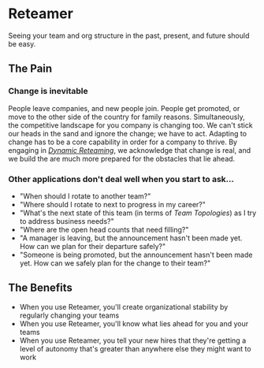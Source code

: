 # Reteamer

Seeing your team and org structure in the past, present, and future should be easy.

## The Pain
### Change is inevitable
People leave companies, and new people join. People get promoted, or move to the other side of the country
for family reasons. Simultaneously, the competitive landscape for you company is changing too. We can't stick our heads
in the sand and ignore the change; we have to act. Adapting to change has to be a core capability in order for a company 
to thrive. By engaging in [_Dynamic Reteaming_](https://www.heidihelfand.com/dynamic-reteaming/), we acknowledge that change is real, and we build the are much more
prepared for the obstacles that lie ahead.

### Other applications don't deal well when you start to ask...
- "When should I rotate to another team?"
- "Where should I rotate to next to progress in my career?"
- "What's the next state of this team (in terms of _Team Topologies_) as I try to address business needs?"
- "Where are the open head counts that need filling?"
- "A manager is leaving, but the announcement hasn't been made yet. How can we plan for their departure safely?"
- "Someone is being promoted, but the announcement hasn't been made yet. How can we safely plan for the change to their team?"

## The Benefits

- When you use Reteamer, you'll create organizational stability by regularly changing your teams
- When you use Reteamer, you'll know what lies ahead for you and your teams
- When you use Reteamer, you tell your new hires that they're getting a level of autonomy that's greater than anywhere else they might want to work
